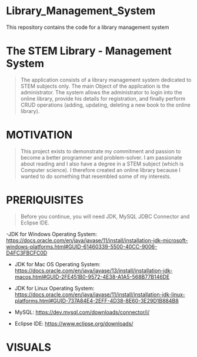 # Library_Management_System
This repository contains the code for a library management system
# The STEM Library - Management System
>The application consists of a library management system dedicated to STEM subjects only. The main Object of the application is the administrator. The system allows the administrator to login into the online library, provide his details for registration, and finally perform CRUD operations (adding, updating, deleting a new book to the online library). 
# MOTIVATION
>This project exists to demonstrate my commitment and passion to become a better programmer and problem-solver. I am passionate about reading and I also have a degree in a STEM subject (which is Computer science). I therefore created an online library because I wanted to do something that resembled some of my interests. 
# PRERIQUISITES
>Before you continue, you will need JDK, MySQL JDBC Connector and Eclipse IDE.

-JDK for Windows Operating System: https://docs.oracle.com/en/java/javase/11/install/installation-jdk-microsoft-windows-platforms.html#GUID-61460339-5500-40CC-9006-D4FC3FBCFC0D
- JDK for Mac OS Operating System: https://docs.oracle.com/en/java/javase/13/install/installation-jdk-macos.html#GUID-2FE451B0-9572-4E38-A1A5-568B77B146DE
- JDK for Linux Operating System: 
https://docs.oracle.com/en/java/javase/11/install/installation-jdk-linux-platforms.html#GUID-737A84E4-2EFF-4D38-8E60-3E29D1B884B8

- MySQL: https://dev.mysql.com/downloads/connector/j/
- Eclipse IDE: https://www.eclipse.org/downloads/
# VISUALS
